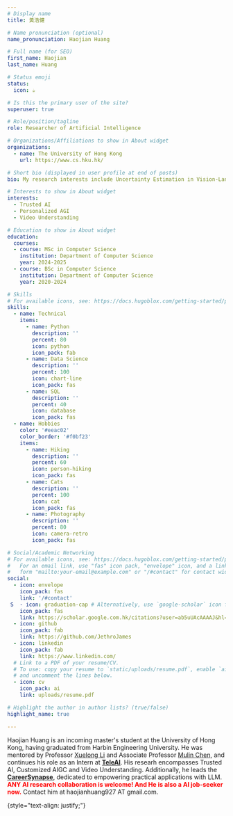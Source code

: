 ```yaml
---
# Display name
title: 黃浩健

# Name pronunciation (optional)
name_pronunciation: Haojian Huang

# Full name (for SEO)
first_name: Haojian
last_name: Huang

# Status emoji
status:
  icon: ☕️

# Is this the primary user of the site?
superuser: true

# Role/position/tagline
role: Researcher of Artificial Intelligence

# Organizations/Affiliations to show in About widget
organizations:
  - name: The University of Hong Kong
    url: https://www.cs.hku.hk/

# Short bio (displayed in user profile at end of posts)
bio: My research interests include Uncertainty Estimation in Vision-Language Model, Hallucination of MLLM/LLM and Multi-Modal Understanding.

# Interests to show in About widget
interests:
  - Trusted AI
  - Personalized AGI
  - Video Understanding

# Education to show in About widget
education:
  courses:
  - course: MSc in Computer Science
    institution: Department of Computer Science
    year: 2024-2025
  - course: BSc in Computer Science
    institution: Department of Computer Science
    year: 2020-2024

# Skills
# For available icons, see: https://docs.hugoblox.com/getting-started/page-builder/#icons
skills:
  - name: Technical
    items:
      - name: Python
        description: ''
        percent: 80
        icon: python
        icon_pack: fab
      - name: Data Science
        description: ''
        percent: 100
        icon: chart-line
        icon_pack: fas
      - name: SQL
        description: ''
        percent: 40
        icon: database
        icon_pack: fas
  - name: Hobbies
    color: '#eeac02'
    color_border: '#f0bf23'
    items:
      - name: Hiking
        description: ''
        percent: 60
        icon: person-hiking
        icon_pack: fas
      - name: Cats
        description: ''
        percent: 100
        icon: cat
        icon_pack: fas
      - name: Photography
        description: ''
        percent: 80
        icon: camera-retro
        icon_pack: fas

# Social/Academic Networking
# For available icons, see: https://docs.hugoblox.com/getting-started/page-builder/#icons
#   For an email link, use "fas" icon pack, "envelope" icon, and a link in the
#   form "mailto:your-email@example.com" or "/#contact" for contact widget.
social:
  - icon: envelope
    icon_pack: fas
    link: '/#contact'
 S  - icon: graduation-cap # Alternatively, use `google-scholar` icon from `ai` icon pack
    icon_pack: fas
    link: https://scholar.google.com.hk/citations?user=ab5uUAcAAAAJ&hl=zh-CN
  - icon: github
    icon_pack: fab
    link: https://github.com/JethroJames
  - icon: linkedin
    icon_pack: fab
    link: https://www.linkedin.com/
  # Link to a PDF of your resume/CV.
  # To use: copy your resume to `static/uploads/resume.pdf`, enable `ai` icons in `params.yaml`,
  # and uncomment the lines below.
  - icon: cv
    icon_pack: ai
    link: uploads/resume.pdf

# Highlight the author in author lists? (true/false)
highlight_name: true

---
```


Haojian Huang is an incoming master's student at the University of Hong Kong, having graduated from Harbin Engineering University. He was mentored by Professor [Xuelong Li](https://iopen.nwpu.edu.cn/info/1015/1172.htm) and Associate Professor [Mulin Chen](https://iopen.nwpu.edu.cn/info/1251/1853.htm), and continues his role as an Intern at [**TeleAI**](https://github.com/Tele-AI). His researh encompasses Trusted AI, Customized AIGC and Video Understanding. Additionally, he leads the [**CareerSynapse**](https://github.com/CareerSynapse), dedicated to empowering practical applications with LLM. <span style="color:red; font-weight:bold">ANY AI research collaboration is welcome! And He is also a AI job-seeker now.</span> Contact him at haojianhuang927 AT gmail.com.


{style="text-align: justify;"}
